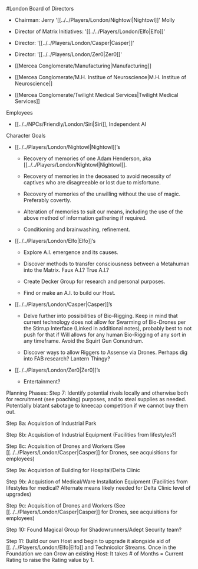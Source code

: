 #London 
Board of Directors
- Chairman: Jerry '[[../../Players/London/Nightowl|Nightowl]]' Molly
- Director of Matrix Initiatives: '[[../../Players/London/Elfo|Elfo]]'
- Director: '[[../../Players/London/Casper|Casper]]'
- Director: '[[../../Players/London/Zer0|Zer0]]'

-  [[Mercea Conglomerate/Manufacturing|Manufacturing]]
- [[Mercea Conglomerate/M.H. Institue of Neuroscience|M.H. Institue of Neuroscience]]
- [[Mercea Conglomerate/Twilight Medical Services|Twilight Medical Services]]

Employees
- [[../../NPCs/Friendly/London/Siri|Siri]], Independent AI

Character Goals
- [[../../Players/London/Nightowl|Nightowl]]’s 

	- Recovery of memories of one Adam Henderson, aka [[../../Players/London/Nightowl|Nightowl]]. 

	- Recovery of memories in the deceased to avoid necessity of captives who are disagreeable or lost due to misfortune. 

	- Recovery of memories of the unwilling without the use of magic. Preferably covertly. 

	- Alteration of memories to suit our means, including the use of the above method of information gathering if required. 

	- Conditioning and brainwashing, refinement. 

- [[../../Players/London/Elfo|Elfo]]’s 

	- Explore A.I. emergence and its causes. 

	- Discover methods to transfer consciousness between a Metahuman into the Matrix. Faux A.I.? True A.I.? 

	- Create Decker Group for research and personal purposes. 

	- Find or make an A.I. to build our Host. 

- [[../../Players/London/Casper|Casper]]’s 

	- Delve further into possibilities of Bio-Rigging. Keep in mind that current technology does not allow for Swarming of Bio-Drones per the Stirrup Interface (Linked in additional notes), probably best to not push for that if Will allows for any human Bio-Rigging of any sort in any timeframe. Avoid the Squirt Gun Conundrum. 

	- Discover ways to allow Riggers to Assense via Drones. Perhaps dig into FAB research? Lantern Thingy? 

- [[../../Players/London/Zer0|Zer0]]’s 

	- Entertainment?


Planning Phases:
Step 7: Identify potential rivals locally and otherwise both for recruitment (see poaching) purposes, and to steal supplies as needed. Potentially blatant sabotage to kneecap competition if we cannot buy them out. 

Step 8a: Acquistion of Industrial Park 

Step 8b: Acquistion of Industrial Equipment (Facilities from lifestyles?) 

Step 8c: Acquisition of Drones and Workers (See [[../../Players/London/Casper|Casper]] for Drones, see acquisitions for employees) 

Step 9a: Acquistion of Building for Hospital/Delta Clinic 

Step 9b: Acquistion of Medical/Ware Installation Equipment (Facilities from lifestyles for medical? Alternate means likely needed for Delta Clinic level of upgrades) 

Step 9c: Acquisition of Drones and Workers (See [[../../Players/London/Casper|Casper]] for Drones, see acquisitions for employees) 

Step 10: Found Magical Group for Shadowrunners/Adept Security team? 

Step 11: Build our own Host and begin to upgrade it alongside aid of [[../../Players/London/Elfo|Elfo]] and Technicolor Streams. Once in the Foundation we can Grow an existing Host: It takes # of Months = Current Rating to raise the Rating value by 1.